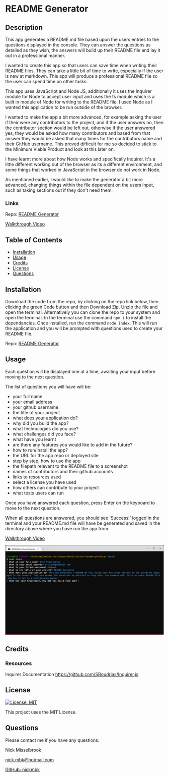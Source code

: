 
  # README Generator

  ## Description

  This app generates a README.md file based upon the users entries to the questions displayed in the console.  They can answer the questions as detailed as they wish, the answers will build up their README file and lay it out in a professional manner.

  I wanted to create this app so that users can save time when writing their README files.  They can take a little bit of time to write, especially if the user is new at markdown.  This app will produce a professional README file so the user can spend time on other tasks.

  This app uses JavaScript and Node JS, additionally it uses the Inquirer module for Node to accept user input and uses the fs module which is a built in module of Node for writing to the README file.  I used Node as I wanted this application to be run outside of the browser.

  I wanted to make the app a bit more advanced, for example asking the user if their were any contributors to the project, and if the user answers no, then the contributor section would be left out, otherwise if the user answered yes, they would be asked how many contributors and based from that answer they would be asked that many times for the contributors name and their GitHub username.  This proved difficult for me so decided to stick to the Minimum Viable Product and look at this later on.

  I have learnt more about how Node works and specifically Inquirer.  It's a little different working out of the browser as its a different environment, and some things that worked in JavaScript in the browser do not work in Node.

  As mentioned earlier, I would like to make the generator a bit more advanced, changing things within the file dependent on the users input, such as taking sections out if they don't need them.

  ### Links

  Repo: [README Generator](https://www.github.com/nickmbk/readme-generator)

  [Walkthrough Video](https://drive.google.com/file/d/1qeiuF8s4uM6M8QvdQIhFDMOL0zCUzdyr/view?usp=sharing) 

  ## Table of Contents

  - [Installation](#installation)
  - [Usage](#usage)
  - [Credits](#credits)
  - [License](#license)
  - [Questions](#questions)

  ## Installation

  Download the code from the repo, by clicking on the repo link below, then clicking the green Code button and then Download Zip.  Unzip the file and open the terminal. Alternatively you can clone the repo to your system and open the terminal. In the terminal use the command `npm i` to install the dependancies. Once installed, run the command `node index`. This will run the application and you will be prompted with questions used to create your README file.

  Repo: [README Generator](https://www.github.com/nickmbk/readme-generator)

  ## Usage

  Each question will be displayed one at a time, awaiting your input before moving to the next question.
  
  The list of questions you will have will be: 
  - your full name 
  - your email address 
  - your github username 
  - the title of your project 
  - what does your application do? 
  - why did you build the app? 
  - what technologies did you use? 
  - what challenges did you face? 
  - what have you learnt 
  - are there any features you would like to add in the future? 
  - how to run/install the app? 
  - the URL for the app repo or deployed site 
  - step by step, how to use the app 
  - the filepath relevant to the README file to a screenshot 
  - names of contributors and their github accounts 
  - links to resources used 
  - select a license you have used 
  - how others can contribute to your project 
  - what tests users can run

  Once you have answered each question, press Enter on the keyboard to move to the next question.

  When all questions are answered, you should see 'Success!' logged in the terminal and your README.md file will have be generated and saved in the directory above where you have run the app from.

  [Walkthrough Video](https://drive.google.com/file/d/1qeiuF8s4uM6M8QvdQIhFDMOL0zCUzdyr/view?usp=sharing) 

  ![README Generator Screenshot](./assets/screenshots/readme-generator-screenshot.jpg)

  ## Credits

  ### Resources
  
  Inquirer Documentation https://github.com/SBoudrias/Inquirer.js

  ## License
  
  [![License: MIT](https://img.shields.io/badge/License-MIT-yellow.svg)](https://opensource.org/licenses/MIT)

  This project uses the MIT License.

  ## Questions

  Please contact me if you have any questions:

  Nick Misselbrook

  [nick.mbk@hotmail.com](nick.mbk@hotmail.com)

  [GitHub: nickmbk](https://www.github.com/nickmbk)


  